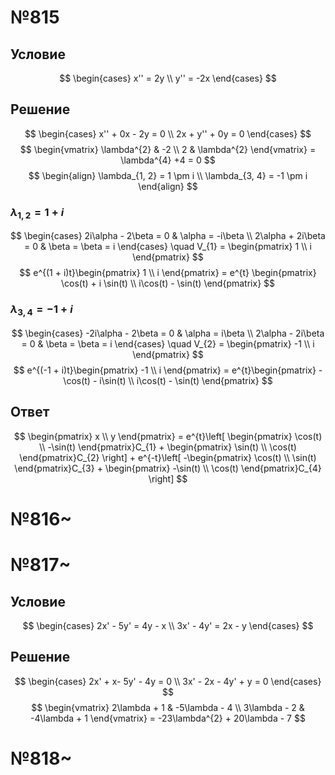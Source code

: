 # №815
## Условие
$$
\begin{cases}
x'' = 2y \\
y'' = -2x
\end{cases}
$$
## Решение
$$
\begin{cases}
x''  + 0x - 2y = 0 \\
2x + y'' + 0y = 0
\end{cases}
$$
$$
\begin{vmatrix}
\lambda^{2} & -2 \\
2 &  \lambda^{2}
\end{vmatrix} = \lambda^{4} +4 = 0
$$
$$
\begin{align}
\lambda_{1, 2} = 1 \pm i \\
\lambda_{3, 4} = -1 \pm i
\end{align}
$$

### $\lambda_{1, 2} = 1 + i$
$$
\begin{cases}
2i\alpha - 2\beta = 0 & \alpha = -i\beta \\
2\alpha + 2i\beta = 0 & \beta = \beta = i
\end{cases} \quad V_{1} = \begin{pmatrix}
1 \\
i
\end{pmatrix} 
$$
$$
e^{(1 + i)t}\begin{pmatrix}
1 \\
i
\end{pmatrix} = e^{t} \begin{pmatrix}
\cos(t) + i \sin(t) \\
i\cos(t) - \sin(t)
\end{pmatrix}
$$

### $\lambda_{3, 4} = -1 + i$
$$
\begin{cases}
-2i\alpha - 2\beta = 0 & \alpha = i\beta \\
2\alpha - 2i\beta = 0 & \beta = \beta = i
\end{cases} \quad V_{2} = \begin{pmatrix}
-1 \\
i
\end{pmatrix} 
$$
$$
e^{(-1 + i)t}\begin{pmatrix}
-1 \\
i
\end{pmatrix} = e^{t}\begin{pmatrix}
-\cos(t) - i\sin(t) \\
i\cos(t) - \sin(t)
\end{pmatrix}
$$
## Ответ
$$
\begin{pmatrix}
x \\
y
\end{pmatrix} = e^{t}\left[ \begin{pmatrix}
\cos(t) \\
-\sin(t)
\end{pmatrix}C_{1} + \begin{pmatrix}
\sin(t) \\
\cos(t)
\end{pmatrix}C_{2} \right]  + e^{-t}\left[ -\begin{pmatrix}
\cos(t)  \\
\sin(t)
\end{pmatrix}C_{3} + \begin{pmatrix}
-\sin(t) \\
\cos(t)
\end{pmatrix}C_{4} \right] 
$$
# №816~
# №817~
## Условие
$$
\begin{cases}
2x' - 5y' = 4y - x \\
3x' - 4y' = 2x - y
\end{cases}
$$
## Решение
$$
\begin{cases}
2x' + x- 5y' - 4y = 0 \\
3x' - 2x - 4y' + y = 0
\end{cases}
$$
$$
\begin{vmatrix}
2\lambda + 1 &  -5\lambda - 4 \\
3\lambda - 2 & -4\lambda + 1
\end{vmatrix} = -23\lambda^{2} + 20\lambda - 7
$$
# №818~